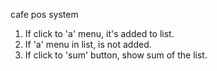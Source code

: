 cafe pos system

1. If click to 'a' menu, it's added to list.
2. If 'a' menu in list, is not added.
3. If click to 'sum' button, show sum of the list.
